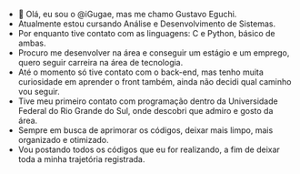 - 👋 Olá, eu sou o @iGugae, mas me chamo Gustavo Eguchi.
- Atualmente estou cursando Análise e Desenvolvimento de Sistemas. 
- Por enquanto tive contato com as linguagens: C e Python, básico de ambas.
- Procuro me desenvolver na área e conseguir um estágio e um emprego, quero seguir carreira na área de tecnologia.
- Até o momento só tive contato com o back-end, mas tenho muita curiosidade em aprender o front também, ainda não decidi qual caminho vou seguir.
- Tive meu primeiro contato com programação dentro da Universidade Federal do Rio Grande do Sul, onde descobri que admiro e gosto da área.
- Sempre em busca de aprimorar os códigos, deixar mais limpo, mais organizado e otimizado.
- Vou postando todos os códigos que eu for realizando, a fim de deixar toda a minha trajetória registrada.


<!---
iGugae/iGugae is a ✨ special ✨ repository because its `README.md` (this file) appears on your GitHub profile.
You can click the Preview link to take a look at your changes.
--->
